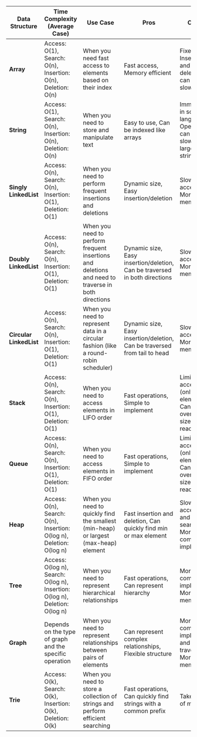 | Data Structure | Time Complexity (Average Case) | Use Case | Pros | Cons |
| --- | --- | --- | --- | --- |
| **Array** | Access: O(1), Search: O(n), Insertion: O(n), Deletion: O(n) | When you need fast access to elements based on their index | Fast access, Memory efficient | Fixed size, Insertion and deletion can be slow |
| **String** | Access: O(1), Search: O(n), Insertion: O(n), Deletion: O(n) | When you need to store and manipulate text | Easy to use, Can be indexed like arrays | Immutable in some languages, Operations can be slow for large strings |
| **Singly LinkedList** | Access: O(n), Search: O(n), Insertion: O(1), Deletion: O(1) | When you need to perform frequent insertions and deletions | Dynamic size, Easy insertion/deletion | Slower access, More memory |
| **Doubly LinkedList** | Access: O(n), Search: O(n), Insertion: O(1), Deletion: O(1) | When you need to perform frequent insertions and deletions and need to traverse in both directions | Dynamic size, Easy insertion/deletion, Can be traversed in both directions | Slower access, More memory |
| **Circular LinkedList** | Access: O(n), Search: O(n), Insertion: O(1), Deletion: O(1) | When you need to represent data in a circular fashion (like a round-robin scheduler) | Dynamic size, Easy insertion/deletion, Can be traversed from tail to head | Slower access, More memory |
| **Stack** | Access: O(n), Search: O(n), Insertion: O(1), Deletion: O(1) | When you need to access elements in LIFO order | Fast operations, Simple to implement | Limited access (only top element), Can overflow if size limit is reached |
| **Queue** | Access: O(n), Search: O(n), Insertion: O(1), Deletion: O(1) | When you need to access elements in FIFO order | Fast operations, Simple to implement | Limited access (only front element), Can overflow if size limit is reached |
| **Heap** | Access: O(n), Search: O(n), Insertion: O(log n), Deletion: O(log n) | When you need to quickly find the smallest (min-heap) or largest (max-heap) element | Fast insertion and deletion, Can quickly find min or max element | Slower access and search, More complex to implement |
| **Tree** | Access: O(log n), Search: O(log n), Insertion: O(log n), Deletion: O(log n) | When you need to represent hierarchical relationships | Fast operations, Can represent hierarchy | More complex to implement, More memory |
| **Graph** | Depends on the type of graph and the specific operation | When you need to represent relationships between pairs of elements | Can represent complex relationships, Flexible structure | More complex to implement and traverse, More memory |
| **Trie** | Access: O(k), Search: O(k), Insertion: O(k), Deletion: O(k) | When you need to store a collection of strings and perform efficient searching | Fast operations, Can quickly find strings with a common prefix | Takes a lot of memory |
